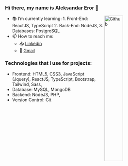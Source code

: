 ### Hi there, my name is Aleksandar Eror 👋

<img width="35%" align="right" alt="Github" src="https://user-images.githubusercontent.com/48678280/88862734-4903af80-d201-11ea-968b-9c939d88a37c.gif" />

- 📚 I’m currently learning:
      1. Front-End: ReactJS, TypeScript
      2. Back-End: NodeJS,
      3. Databases: PostgreSQL
- 📫 How to reach me: 
    - 📥 [Linkedin](https://www.linkedin.com/in/eroraleksandar/) 
    - 📩 [Gmail](mailto:eror.aleksandar01@gmail.com)

### Technologies that I use for projects:

- Frontend: HTML5, CSS3, JavaScript (Jquery), ReactJS, TypeScript, Bootstrap, Tailwind, Sass,
- Database: MySQL, MongoDB
- Backend:  NodeJS, PHP,
- Version Control: Git
